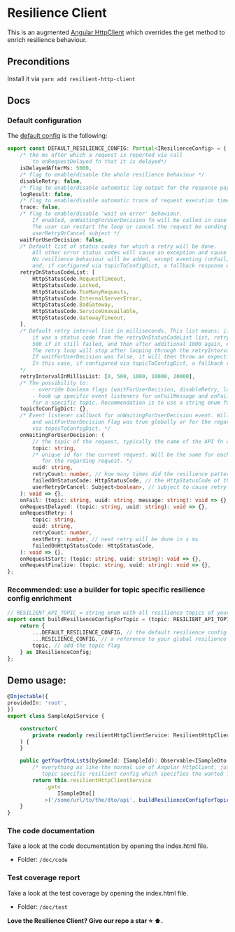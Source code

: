 # Resilience Client

This is an augmented [Angular HttpClient][angular-http-client] which overrides the get method to enrich resilience
behaviour.

## Preconditions
Install it via ```yarn add resilient-http-client```

## Docs

### Default configuration
The [default config][default-config] is the following:

```TypeScript
export const DEFAULT_RESILIENCE_CONFIG: Partial<IResilienceConfig> = {
    /* the ms after which a request is reported via call
        to onRequestDelayed fn that it is delayed*/
    isDelayedAfterMs: 5000,
    /* flag to enable/disable the whole resilience behaviour */
    disableRetry: false,
    /* flag to enable/disable automatic log output for the response payload */
    logResult: false,
    /* flag to enable/disable automatic trace of request execution time */
    trace: false,
    /* flag to enable/disable 'wait on error' behaviour.
        If enabled, onWaitingForUserDecision fn will be called in case the retry loop failed.
        The user can restart the loop or cancel the request be sending a boolean flag to the
        userRetryOrCancel subject */
    waitForUserDecision: false,
    /* Default list of status codes for which a retry will be done.
        All other error status codes will cause an exception and cause the stream to close.
        No resilience behaviour will be added, except eventing (onFail, onRequestStart, onRequestFinalze)
        and, if configured via topicToConfigDict, a fallback response will be returned. */
    retryOnStatusCodeList: [
        HttpStatusCode.RequestTimeout,
        HttpStatusCode.Locked,
        HttpStatusCode.TooManyRequests,
        HttpStatusCode.InternalServerError,
        HttpStatusCode.BadGateway,
        HttpStatusCode.ServiceUnavailable,
        HttpStatusCode.GatewayTimeout,
    ],
    /* Default retry interval list in milliseconds. This list means: if the initial request fails and
        it was a status code from the retryOnStatusCodeList list, retry immediately, then after waiting for
        500 if it still failed, and then after additional 1000 again, etc. until there is no more ms in the array.
        The retry loop will stop after looping through the retryIntervalInMillisList array.
        If waitForUserDecision was false, it will then throw an expection and close the stream.
        In this case, if configured via topicToConfigDict, a fallback response will be returned or it will just throw.
    */
    retryIntervalInMillisList: [0, 500, 1000, 10000, 20000],
    /* The possibility to:
        - override boolean flags (waitForUserDecision, disableRetry, logResult, trace) and
        - hook up specific event listeners for onFailMessage and onFailResponse
        for a specific topic. Recommendation is to use a string enum for all topics in your app. */
    topicToConfigDict: {},
    /* Event listener callback for onWaitingForUserDecision event. Will be called if retry loop failed
        and waitForUserDecision flag was true globally or for the regarding topic, configured
        via topicToConfigDict. */ 
    onWaitingForUserDecision: (
        // the topic of the request, typically the name of the API fn or its intent
        topic: string,
        /* unique id for the current request. Will be the same for each event callback invocation
           for the regarding request. */
        uuid: string, 
        retryCount: number, // how many times did the resilience pattern tried to retry the failed request
        failedOnStatusCode: HttpStatusCode, // the HttpStatusCode of the last failed request 
        userRetryOrCancel: Subject<boolean>, // subject to cause retry loop to start again (true) or cancel the request (false)
    ): void => {},
    onFail: (topic: string, uuid: string, message: string): void => {},
    onRequestDelayed: (topic: string, uuid: string): void => {},
    onRequestRetry: (
        topic: string,
        uuid: string,
        retryCount: number,
        nextRetry: number, // next retry will be done in x ms
        failedOnHttpStatusCode: HttpStatusCode,
    ): void => {},
    onRequestStart: (topic: string, uuid: string): void => {},
    onRequestFinalize: (topic: string, uuid: string): void => {},
};
```

### Recommended: use a builder for topic specific resilience config enrichment
```TypeScript
// RESILIENT_API_TOPIC = string enum with all resilience topics of your app
export const buildResilienceConfigForTopic = (topic: RESILIENT_API_TOPIC): IResilienceConfig => {
    return {
        ...DEFAULT_RESILIENCE_CONFIG, // the default resilience config from this library
        ...RESILIENCE_CONFIG, // a reference to your global resilience config, typically located in ./src/app/config/resilience.config.ts
        topic, // add the topic flag
    } as IResilienceConfig;
};
```

## Demo usage:
```TypeScript
@Injectable({
providedIn: 'root',
})
export class SampleApiService {

    constructor(
        private readonly resilientHttpClientService: ResilientHttpClientService,
    ) {
    }

    public getYourDtoList$(bySomeId: ISampleId): Observable<ISampleDto[]> {
        /* everything as like the normal use of Angular HttpClient, just enriched by a topic unspecific (global) or
           topic specific resilient config which specifies the wanted failover behaviour */
        return this.resilientHttpClientService
            .get<
                ISampleDto[]
            >('/some/url/to/the/dto/api', buildResilienceConfigForTopic(RESILIENT_API_TOPIC.SAMPLE_DTO_LIST));
    }
}
```

### The code documentation
Take a look at the code documentation by opening the index.html file.
- Folder: <code>/doc/code</code>

### Test coverage report
Take a look at the test coverage by opening the index.html file.
- Folder: <code>/doc/test</code>

**Love the Resilience Client? Give our repo a star :star: :arrow_up:.**

[default-config]: ./projects/resilient-http-client/src/lib/util/rx/resilience.rx-operator.config.ts
[angular-http-client]: https://angular.io/api/common/http/HttpClient
